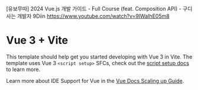 [유보무따] 2024 Vue.js 개발 가이드 - Full Course (feat. Composition API) - 구디사는 개발자 9Diin
https://www.youtube.com/watch?v=9lWaIhE05m8

# Vue 3 + Vite

This template should help get you started developing with Vue 3 in Vite. The template uses Vue 3 `<script setup>` SFCs, check out the [script setup docs](https://v3.vuejs.org/api/sfc-script-setup.html#sfc-script-setup) to learn more.

Learn more about IDE Support for Vue in the [Vue Docs Scaling up Guide](https://vuejs.org/guide/scaling-up/tooling.html#ide-support).
